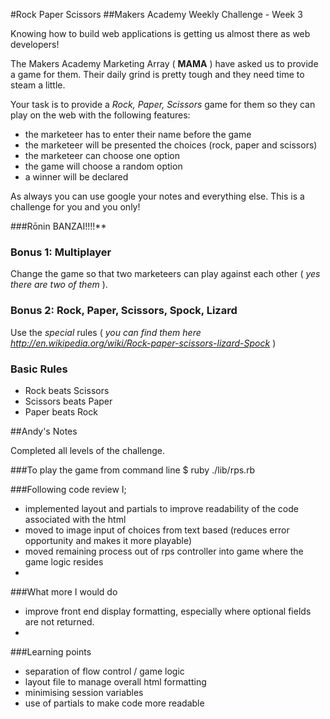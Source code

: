 #Rock Paper Scissors
##Makers Academy Weekly Challenge - Week 3

Knowing how to build web applications is getting us almost there as web developers!

The Makers Academy Marketing Array ( **MAMA** ) have asked us to provide a game for them. Their daily grind is pretty tough and they need time to steam a little.

Your task is to provide a _Rock, Paper, Scissors_ game for them so they can play on the web with the following features:

- the marketeer has to enter their name before the game
- the marketeer will be presented the choices (rock, paper and scissors)
- the marketeer can choose one option
- the game will choose a random option
- a winner will be declared

As always you can use google your notes and everything else. This is a challenge for you and you only!

###Rōnin BANZAI!!!!**

### Bonus 1: Multiplayer

Change the game so that two marketeers can play against each other ( _yes there are two of them_ ).

### Bonus 2: Rock, Paper, Scissors, Spock, Lizard

Use the _special_ rules ( _you can find them here http://en.wikipedia.org/wiki/Rock-paper-scissors-lizard-Spock_ )

### Basic Rules

- Rock beats Scissors
- Scissors beats Paper
- Paper beats Rock

##Andy's Notes

Completed all levels of the challenge.

###To play the game
from command line $ ruby ./lib/rps.rb

###Following code review I;
- implemented layout and partials to improve readability of the code associated with the html
- moved to image input of choices from text based (reduces error opportunity and makes it more playable)
- moved remaining process out of rps controller into game where the game logic resides
- 
###What more I would do
- improve front end display formatting, especially where optional fields are not returned.
- 
###Learning points
- separation of flow control / game logic
- layout file to manage overall html formatting
- minimising session variables
- use of partials to make code more readable
